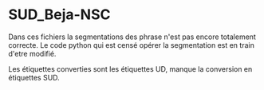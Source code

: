 # SUD_Beja-NSC

Dans ces fichiers la segmentations des phrase n'est pas encore totalement correcte. Le code python qui est censé opérer la segmentation est en train d'etre modifié.

Les étiquettes converties sont les étiquettes UD, manque la conversion en étiquettes SUD.
